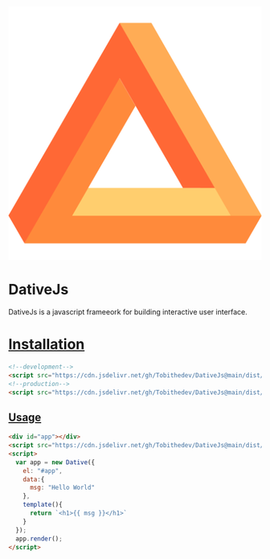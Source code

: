 ![Dative](/public/logo.svg)
# DativeJs
DativeJs is a javascript frameeork for building interactive user interface.
# [Installation](#)
```html
<!--development-->
<script src="https://cdn.jsdelivr.net/gh/Tobithedev/DativeJs@main/dist/dative.js"></script>
<!--production-->
<script src="https://cdn.jsdelivr.net/gh/Tobithedev/DativeJs@main/dist/dative.min.js"></script>

```
## [Usage](#)
```html
<div id="app"></div>
<script src="https://cdn.jsdelivr.net/gh/Tobithedev/DativeJs@main/dist/dative.min.js"></script>
<script>
  var app = new Dative({
    el: "#app",
    data:{
      msg: "Hello World"
    },
    template(){
      return `<h1>{{ msg }}</h1>`
    }
  });
  app.render();
</script>
```